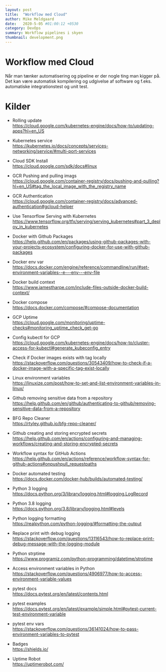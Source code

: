 ```yaml
---
layout: post
title:  "Workflow med Cloud"
author: Mike Meldgaard
date:   2020-5-05 #01:00:12 +0530
category: DevOps
summary: Workflow pipelines i skyen
thumbnail: development.png
---
```


# Workflow med Cloud
Når man tænker automatisering og pipeline er der nogle ting man kigger på. Det kan være automatisk kompilering og udgivelse af software og f.eks. automatiske integrationstest og unit test.


# Kilder
- Rolling update<br><https://cloud.google.com/kubernetes-engine/docs/how-to/updating-apps?hl=en_US>
- Kubernetes service<br><https://kubernetes.io/docs/concepts/services-networking/service/#multi-port-services>
- Cloud SDK Install<br><https://cloud.google.com/sdk/docs#linux>
- GCR Pushing and pulling imags<br><https://cloud.google.com/container-registry/docs/pushing-and-pulling?hl=en_US#tag_the_local_image_with_the_registry_name>
- GCR Authentication<br><https://cloud.google.com/container-registry/docs/advanced-authentication#gcloud-helper>
- Use Tensorflow Serving with Kubernetes<br><https://www.tensorflow.org/tfx/serving/serving_kubernetes#part_3_deploy_in_kubernetes>
- Docker with Github Packages<br><https://help.github.com/en/packages/using-github-packages-with-your-projects-ecosystem/configuring-docker-for-use-with-github-packages>
- Docker env var<br><https://docs.docker.com/engine/reference/commandline/run/#set-environment-variables--e---env---env-file>
- Docker build context<br><https://www.jamestharpe.com/include-files-outside-docker-build-context/>
- Docker compose<br><https://docs.docker.com/compose/#compose-documentation>
- GCP Uptime<br><https://cloud.google.com/monitoring/uptime-checks#monitoring_uptime_check_get-go>
- Config kubectl for GCP<br><https://cloud.google.com/kubernetes-engine/docs/how-to/cluster-access-for-kubectl#generate_kubeconfig_entry>
- Check if Docker images exists with tag locally<br><https://stackoverflow.com/questions/30543409/how-to-check-if-a-docker-image-with-a-specific-tag-exist-locally>
- Linux environment variables<br><https://linuxize.com/post/how-to-set-and-list-environment-variables-in-linux/>
- Github removing sensitive data from a repository<br><https://help.github.com/en/github/authenticating-to-github/removing-sensitive-data-from-a-repository>
- BFG Repo Cleaner<br><https://rtyley.github.io/bfg-repo-cleaner/>
- Github creating and storing encrypted secrets<br><https://help.github.com/en/actions/configuring-and-managing-workflows/creating-and-storing-encrypted-secrets>
- Workflow syntax for GitHub Actions<br><https://help.github.com/en/actions/reference/workflow-syntax-for-github-actions#onpushpull_requestpaths>
- Docker automated testing<br><https://docs.docker.com/docker-hub/builds/automated-testing/>


- Python 3 logging<br><https://docs.python.org/3/library/logging.html#logging.LogRecord>
- Python 3.8 logging<br><https://docs.python.org/3.8/library/logging.html#levels>
- Python logging formatting<br><https://realpython.com/python-logging/#formatting-the-output>
- Replace print with debug logging<br><https://stackoverflow.com/questions/13116543/how-to-replace-print-debug-message-with-the-logging-module>
- Python strptime<br><https://www.programiz.com/python-programming/datetime/strptime>
- Access environment variables in Python<br><https://stackoverflow.com/questions/4906977/how-to-access-environment-variable-values>

- pytest docs<br><https://docs.pytest.org/en/latest/contents.html>
- pytest examples<br><https://docs.pytest.org/en/latest/example/simple.html#pytest-current-test-environment-variable>
- pytest env vars<br><https://stackoverflow.com/questions/36141024/how-to-pass-environment-variables-to-pytest>
- Badges<br><https://shields.io/>
- Uptime Robot<br><https://uptimerobot.com/>